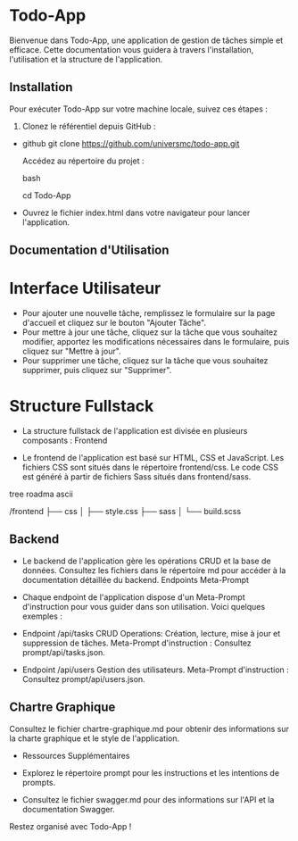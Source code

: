 # Todo-App

Bienvenue dans Todo-App, une application de gestion de tâches simple et efficace. Cette documentation vous guidera à travers l'installation, l'utilisation et la structure de l'application.

## Installation

Pour exécuter Todo-App sur votre machine locale, suivez ces étapes :

1. Clonez le référentiel depuis GitHub :
- github
   git clone https://github.com/universmc/todo-app.git

    Accédez au répertoire du projet :

    bash

    cd Todo-App

- Ouvrez le fichier index.html dans votre navigateur pour lancer l'application.

## Documentation d'Utilisation

# Interface Utilisateur

- Pour ajouter une nouvelle tâche, remplissez le formulaire sur la page d'accueil et cliquez sur le bouton "Ajouter Tâche".
- Pour mettre à jour une tâche, cliquez sur la tâche que vous souhaitez modifier, apportez les modifications nécessaires dans le formulaire, puis cliquez sur "Mettre à jour".
- Pour supprimer une tâche, cliquez sur la tâche que vous souhaitez supprimer, puis cliquez sur "Supprimer".

# Structure Fullstack

- La structure fullstack de l'application est divisée en plusieurs composants :
Frontend

- Le frontend de l'application est basé sur HTML, CSS et JavaScript. Les fichiers CSS sont situés dans le répertoire frontend/css. Le code CSS est généré à partir de fichiers Sass situés dans frontend/sass.

tree roadma ascii

/frontend
  ├── css
  │   ├── style.css
  ├── sass
  │   └── build.scss

## Backend

- Le backend de l'application gère les opérations CRUD et la base de données. Consultez les fichiers dans le répertoire md pour accéder à la documentation détaillée du backend.
Endpoints Meta-Prompt

- Chaque endpoint de l'application dispose d'un Meta-Prompt d'instruction pour vous guider dans son utilisation. Voici quelques exemples :

 * Endpoint /api/tasks
        CRUD Operations: Création, lecture, mise à jour et suppression de tâches.
        Meta-Prompt d'instruction : Consultez prompt/api/tasks.json.

 * Endpoint /api/users
        Gestion des utilisateurs.
        Meta-Prompt d'instruction : Consultez prompt/api/users.json.

## Chartre Graphique

Consultez le fichier chartre-graphique.md pour obtenir des informations sur la charte graphique et le style de l'application.

- Ressources Supplémentaires

- Explorez le répertoire prompt pour les instructions et les intentions de prompts.
- Consultez le fichier swagger.md pour des informations sur l'API et la documentation Swagger.

Restez organisé avec Todo-App !